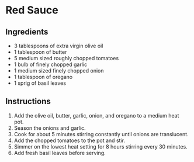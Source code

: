 # Red Sauce

## Ingredients
* 3 tablespoons of extra virgin olive oil
* 1 tablespoon of butter
* 5 medium sized roughly chopped tomatoes
* 1 bulb of finely chopped garlic
* 1 medium sized finely chopped onion
* 1 tablespoon of oregano
* 1 sprig of basil leaves

## Instructions
1. Add the olive oil, butter, garlic, onion, and oregano to a medium heat pot.
2. Season the onions and garlic.
3. Cook for about 5 minutes stirring constantly until onions are translucent.
4. Add the chopped tomatoes to the pot and stir.
5. Simmer on the lowest heat setting for 8 hours stirring every 30 minutes.
6. Add fresh basil leaves before serving.

